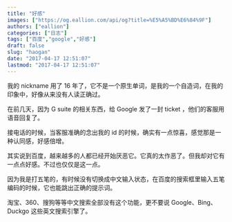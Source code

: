 ```yaml
---
title: "好感"
images: ["https://og.eallion.com/api/og?title=%E5%A5%BD%E6%84%9F"]
authors: ["eallion"]
categories: ["日志"]
tags: ["百度","google","好感"]
draft: false
slug: "haogan"
date: "2017-04-17 12:51:07"
lastmod: "2017-04-17 12:51:07"
---
```


我的 nickname 用了 16 年了，它不是一个原生单词，是我的一个自造词，在我的印象中，好像从来没有人读正确过。

在前几天，因为 G suite 的相关东西，给 Google 发了一封 ticket ，他们的客服用语音回复了。

接电话的时候，当客服准确的念出我的 id 的时候，确实有一点惊喜，感觉那是一种认同感，好感倍增。

其实说到百度，越来越多的人都已经开始厌恶它。它真的太作恶了。但我却对它有一点点好感。不过也仅仅是这一点。

因为我是打五笔的，有时候没有切换成中文输入状态，在百度的搜索框里输入五笔编码的时候，它也能跳出正确的提示词。

淘宝、360、搜狗等等中文搜索全部没有这个功能，更不要说 Google、Bing、Duckgo 这些英文搜索引擎了。

